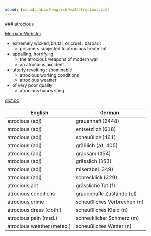 ```yaml
---
sound: [sound:ankimd/english/mp3/atrocious.mp3]
---
```


\### atrocious

[Merriam-Webster](https://www.merriam-webster.com/dictionary/atrocious)

- extremely wicked, brutal, or cruel : barbaric
    - prisoners subjected to atrocious treatment
- appalling, horrifying
    - the atrocious weapons of modern war
    - an atrocious accident
- utterly revolting : abominable
    - atrocious working conditions
    - atrocious weather
- of very poor quality
    - atrocious handwriting

[dict.cc](https://www.dict.cc/atrocious)

| English        | German       |
| -------------- | ------------ |
| atrocious (adj) | grauenhaft (2448) |
| atrocious (adj) | entsetzlich (618) |
| atrocious (adj) | scheußlich (461) |
| atrocious (adj) | gräßlich (alt, 405) |
| atrocious (adj) | grausam (354) |
| atrocious (adj) | grässlich (353) |
| atrocious (adj) | miserabel (349) |
| atrocious (adj) | schrecklich (329) |
| atrocious act | grässliche Tat (f) |
| atrocious conditions | grauenhafte Zustände (pl) |
| atrocious crime | scheußliches Verbrechen (n) |
| atrocious dress (cloth.) | scheußliches Kleid (n) |
| atrocious pain (med.) | schrecklicher Schmerz (m) |
| atrocious weather (meteo.) | scheußliches Wetter (n) |
